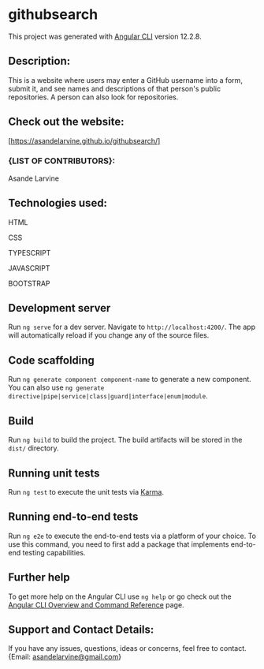 # githubsearch

This project was generated with [Angular CLI](https://github.com/angular/angular-cli) version 12.2.8.

## Description:

This is a website where users may enter a GitHub username into a form, submit it, and see names and descriptions of that person's public repositories. A person can also look for repositories.


## Check out the website:

[https://asandelarvine.github.io/githubsearch/]


### {LIST OF CONTRIBUTORS}:

Asande Larvine


## Technologies used:

HTML

CSS

TYPESCRIPT

JAVASCRIPT

BOOTSTRAP


## Development server

Run `ng serve` for a dev server. Navigate to `http://localhost:4200/`. The app will automatically reload if you change any of the source files.

## Code scaffolding

Run `ng generate component component-name` to generate a new component. You can also use `ng generate directive|pipe|service|class|guard|interface|enum|module`.

## Build

Run `ng build` to build the project. The build artifacts will be stored in the `dist/` directory.

## Running unit tests

Run `ng test` to execute the unit tests via [Karma](https://karma-runner.github.io).

## Running end-to-end tests

Run `ng e2e` to execute the end-to-end tests via a platform of your choice. To use this command, you need to first add a package that implements end-to-end testing capabilities.

## Further help

To get more help on the Angular CLI use `ng help` or go check out the [Angular CLI Overview and Command Reference](https://angular.io/cli) page.

## Support and Contact Details:

If you have any issues, questions, ideas or concerns, feel free to contact. {Email: asandelarvine@gmail.com}








